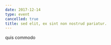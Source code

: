 ```yaml
---
date: 2017-12-14
type: event
cancelled: true
title: sed elit, ex sint non nostrud pariatur.
---
```

quis commodo